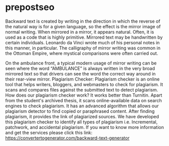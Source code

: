 # prepostseo
Backward text is created by writing in the direction in which the reverse of the natural way is for a given language, so the effect is the mirror image of normal writing. When mirrored in a mirror, it appears natural. Often, it is used as a code that is highly primitive.
Mirrored text may be handwritten by certain individuals. Leonardo da Vinci wrote much of his personal notes in this manner, in particular. The calligraphy of mirror writing was common in the Ottoman Empire, where mystical comparisons were often carried out.

On the ambulance front, a typical modern usage of mirror writing can be seen where the word “AMBULANCE” is always written in the very broad mirrored text so that drivers can see the word the correct way around in their rear-view mirror.
Plagiarism Checker:
Plagiarism checker is an online tool that helps writers, bloggers, and webmasters to check for plagiarism. It scans and compares files against the submitted text to detect plagiarism.
How does our plagiarism checker work?
It works better than Turnitin. Apart from the student's archived thesis, it scans online-available data on search engines to check plagiarism.
It has an advanced algorithm that allows our plagiarism detector to find copied or paraphrased content. After finding plagiarism, it provides the link of plagiarized sources.
We have developed this plagiarism checker to identify all types of plagiarism i.e.  Incremental, patchwork, and accidental plagiarism.
If you want to know more information and get the services please click this link: https://convertertogenerator.com/backward-text-generator
